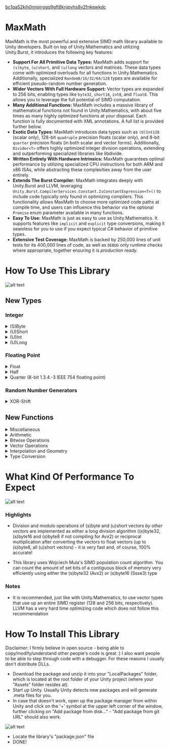 <html>
  <head>
    <title></title>
    <meta content="">
    <style></style>
  </head>
  <body>
  <!--
  <a href="bitcoin:bc1qa52kjh0nnpjrggq9gft8knjpvhs8v2fnkewkdc?label=Donation%20Test&amp;amount=0.00001">bc1qa52kjh0nnpjrggq9gft8knjpvhs8v2fnkewkdc</a>
  -->
  <a href="bitcoin:bc1qa52kjh0nnpjrggq9gft8knjpvhs8v2fnkewkdc">bc1qa52kjh0nnpjrggq9gft8knjpvhs8v2fnkewkdc</a>
  </body>
</html>

# MaxMath
MaxMath is the most powerful and extensive SIMD math library available to Unity developers. Built on top of Unity.Mathematics and utilizing Unity.Burst, it introduces the following key features:

- **Support For All Primitive Data Types:** MaxMath adds support for `(s)byte`, `(u)short`, and `(u)long` vectors and matrices. These data types come with optimized overloads for all functions in Unity.Mathematics. Additionally, specialized `Random8/16/32/64/128` types are available for efficient pseudo-random number generation.
- **Wider Vectors With Full Hardware Support:** Vector types are expanded to 256 bits, enabling types like `byte32`, `short16`, `int8`, and `float8`. This allows you to leverage the full potential of SIMD computation.
- **Many Additional Functions:** MaxMath includes a massive library of mathematical functions not found in Unity.Mathematics, with about five times as many highly optimized functions at your disposal. Each function is fully documented with XML annotations. A full list is provided further below.
- **Exotic Data Types:** MaxMath introduces data types such as `(U)Int128` (scalar only), 128-bit `quadruple` precision floats (scalar only), and 8-bit `quarter` precision floats (in both scalar and vector forms). Additionally, `Divider<T>` offers highly optimized integer division operations, extending and outperforming specialized libraries like libdivide.
- **Written Entirely With Hardware Intrinsics:** MaxMath guarantees optimal performance by utilizing specialized CPU instructions for both ARM and x86 ISAs, while abstracting these complexities away from the user entirely.
- **Extends The Burst Compiler:** MaxMath integrates deeply with Unity.Burst and LLVM, leveraging `Unity.Burst.CompilerServices.Constant.IsConstantExpression<T>()` to include code typically only found in optimizing compilers. This functionality allows MaxMath to choose more optimized code paths at compile time, and users can influence this behavior via the optional `Promise` enum parameter available in many functions.
- **Easy To Use:** MaxMath is just as easy to use as Unity.Mathematics. It supports features like `implicit` and `explicit` type conversions, making it seamless for you to use if you expect typical C# behavior of primitive types.
- **Extensive Test Coverage:** MaxMath is backed by 250,000 lines of unit tests for its 400,000 lines of code, as well as `DEBUG` only runtime checks where appropriate, together ensuring it is _production ready_.


# How To Use This Library

![alt text](https://i.imgur.com/0Bpr1Mo.png)

## New Types

### Integer
<details><summary>(S)Byte</summary>
  
![alt text](https://i.imgur.com/LwxZifi.png)

</details>

<details><summary>(U)Short</summary>
  
![alt text](https://i.imgur.com/yE5o3RH.png)

</details>

<details><summary>(U)Int</summary>
  
![alt text](https://i.imgur.com/XNzK5iS.png)

</details>

<details><summary>(U)Long</summary>
  
![alt text](https://i.imgur.com/D0WUfrU.png)

</details>

### Floating Point

<details><summary>Float</summary>
  
![alt text](https://i.imgur.com/4lSuEfU.png)

</details>

<details><summary>Half</summary>
  
![alt text](https://i.imgur.com/Vk0jQCh.png)

</details>

<details><summary>Quarter (8-bit 1.3.4.-3 IEEE 754 floating point)</summary>
  
![alt text](https://i.imgur.com/yRbyPGK.png)

</details>

### Random Number Generators

<details><summary>XOR-Shift</summary>
  
![alt text](https://i.imgur.com/2tYbxk0.png)

</details>

## New Functions


<details><summary>Miscellaneous</summary>
  
![alt text](https://i.imgur.com/AhLKvAb.png)

</details>


<details><summary>Arithmetic</summary>

![alt text](https://i.imgur.com/YU2dSj5.png)

![alt text](https://i.imgur.com/r1f44Va.png)

![alt text](https://i.imgur.com/JUbYL6J.png)

![alt text](https://i.imgur.com/KDvHC11.png)

![alt text](https://i.imgur.com/WoDaxIU.png)

![alt text](https://i.imgur.com/3XJYuqw.png)

</details>


<details><summary>Bitwise Operations</summary>

![alt text](https://i.imgur.com/FDnjd0F.png)

![alt text](https://i.imgur.com/z0MtnUs.png)

![alt text](https://i.imgur.com/knaC0q4.png)

![alt text](https://i.imgur.com/QwP5AWu.png)

</details>


<details><summary>Vector Operations</summary>

![alt text](https://i.imgur.com/uG3k5Re.png)

![alt text](https://i.imgur.com/tGIhgcr.png)

![alt text](https://i.imgur.com/UeUvlii.png)

![alt text](https://i.imgur.com/pGU76Lu.png)

</details>


<details><summary>Interpolation and Geometry</summary>

![alt text](https://i.imgur.com/S6zfZ5O.png)

![alt text](https://i.imgur.com/6txRQQe.png)

![alt text](https://i.imgur.com/N0pgppX.png)

</details>


<details><summary>Type Conversion</summary>

![alt text](https://i.imgur.com/q1uEpb2.png)

</details>


# What Kind Of Performance To Expect

![alt text](https://i.imgur.com/Bi79n4Q.jpg)

### Highlights

- Division and modulo operations of (s)byte and (u)short vectors _by_ _other_ _vectors_ are implemented as either a long division algorithm ((s)byte32, (s)byte16 and (s)byte8 if not compiling for Avx2) or reciprocal multiplication after converting the vectors to float vectors (up to (s)byte8, all (u)short vectors) - it is very fast and, of course, 100% accurate!

- This library uses Wojciech Mula's SIMD population count algorithm. You can count the amount of set bits of a contiguous block of memory very efficiently using either the (s)byte32 (Avx2) or (s)byte16 (Ssse3) type

### Notes

- It is recommended, just like with Unity.Mathematics, to use vector types that use up an entire SIMD register (128 and 256 bits, respectively). LLVM has a very hard time optimizing code which does not follow this recommendation

# How To Install This Library

Disclaimer: I firmly believe in open source - being able to copy/modify/understand other people's code is great :)
I also want people to be able to step through code with a debugger.
For these reasons I usually don't distribute DLLs.

- Download the package and unzip it into your "LocalPackages" folder, which is located at the root folder of your Unity project (where your "Assets" folder resides at).
- Start up Unity. Usually Unity detects new packages and will generate .meta files for you.
- In case that doesn't work, open up the package manager from within Unity and click on the '+' symbol at the upper left corner of the window, further clicking on "Add package from disk..." - "Add package from git URL" should also work.

![alt text](https://i.imgur.com/QcqF96e.png)

- Locate the library's "package.json" file
- DONE! 
